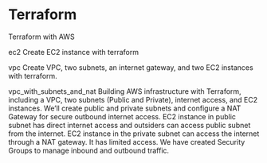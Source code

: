 # Terraform
Terraform with AWS

ec2
Create EC2 instance with terraform

vpc
Create VPC, two subnets, an internet gateway, and two EC2 instances with terraform.

vpc_with_subnets_and_nat
Building AWS infrastructure with Terraform, including a VPC, two subnets (Public and Private), internet access, and EC2 instances. We’ll create public and private subnets and configure a NAT Gateway for secure outbound internet access. EC2 instance in public subnet has direct internet access and outsiders can access public subnet from the internet. EC2 instance in the private subnet can access the internet through a NAT gateway. It has limited access. We have created Security Groups to manage inbound and outbound traffic.
